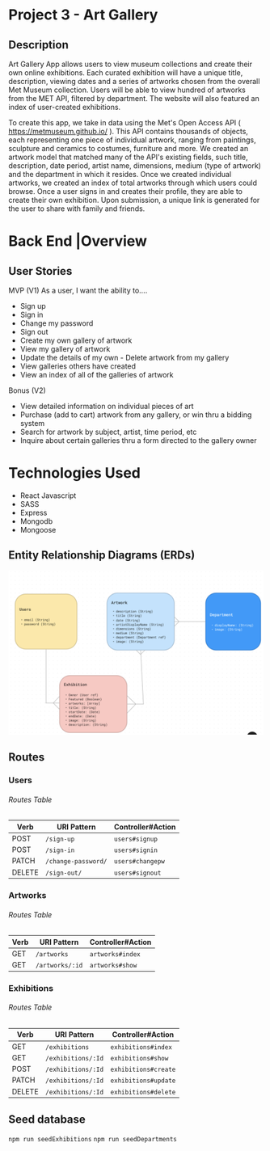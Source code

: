 # Project 3 - Art Gallery


## Description 

Art Gallery App allows users to view museum collections and create their own online exhibitions. Each curated exhibition will have a unique title, description, viewing dates and a series of artworks chosen from the overall Met Museum collection. Users will be able to view hundred of artworks from the MET API, filtered by department. The website will also featured an index of user-created exhibitions.

To create this app, we take in data using the Met's Open Access API ( https://metmuseum.github.io/ ). This API contains thousands of objects, each representing one piece of individual artwork, ranging from paintings, sculpture and ceramics to costumes, furniture and more. We created an artwork model that matched many of the API's existing fields, such title, description, date period, artist name, dimensions, medium (type of artwork) and the department in which it resides. Once we created individual artworks, we created an index of total artworks through which users could browse. Once a user signs in and creates their profile, they are able to create their own exhibition. Upon submission, a unique link is generated for the user to share with family and friends.



# Back End |Overview

## User Stories

MVP (V1)
As a user, I want the ability to….

- Sign up
- Sign in
- Change my password
- Sign out
- Create my own gallery of artwork
- View my gallery of artwork
- Update the details of my own - Delete artwork from my gallery
- View galleries others have created
- View an index of all of the galleries of artwork

Bonus (V2)

- View detailed information on individual pieces of art
- Purchase (add to cart) artwork from any gallery, or win thru a bidding system
- Search for artwork by subject, artist, time period, etc
- Inquire about certain galleries thru a form directed to the gallery owner


# Technologies Used
- React Javascript
- SASS
- Express
- Mongodb
- Mongoose



## Entity Relationship Diagrams (ERDs)

![](ERD.png)


## Routes
### Users

###### Routes Table

| Verb   | URI Pattern            | Controller#Action |
|--------|------------------------|-------------------|
| POST   | `/sign-up`             | `users#signup`    |
| POST   | `/sign-in`             | `users#signin`    |
| PATCH  | `/change-password/`    | `users#changepw`  |
| DELETE | `/sign-out/`           | `users#signout`   |


### Artworks

###### Routes Table

| Verb   | URI Pattern            | Controller#Action |
|--------|------------------------|-------------------|
| GET    | `/artworks`            | `artworks#index`  |
| GET    | `/artworks/:id`        | `artworks#show`   |


### Exhibitions

###### Routes Table

| Verb   | URI Pattern             | Controller#Action        |
|--------|-------------------------|--------------------------|
| GET    | `/exhibitions`          | `exhibitions#index`      |
| GET    | `/exhibitions/:Id`      | `exhibitions#show`       |
| POST   | `/exhibitions/:Id`      | `exhibitions#create`     |
| PATCH  | `/exhibitions/:Id`      | `exhibitions#update`     |
| DELETE | `/exhibitions/:Id`      | `exhibitions#delete`     |

## Seed database

`npm run seedExhibitions`
`npm run seedDepartments`